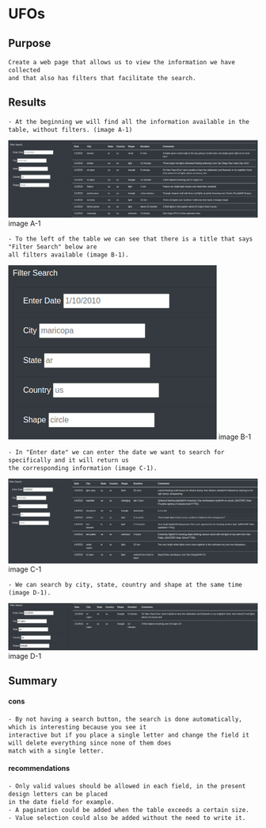 # UFOs

## Purpose
    Create a web page that allows us to view the information we have collected
    and that also has filters that facilitate the search.

## Results
    - At the beginning we will find all the information available in the table, without filters. (image A-1)

![](https://github.com/maadpeal/UFOs/blob/main/images/A-1.png)
image A-1

    - To the left of the table we can see that there is a title that says "Filter Search" below are
    all filters available (image B-1).

![](https://github.com/maadpeal/UFOs/blob/main/images/B-1.png)
image B-1

    - In "Enter date" we can enter the date we want to search for specifically and it will return us
    the corresponding information (image C-1).

![](https://github.com/maadpeal/UFOs/blob/main/images/C-1.png)
image C-1

    - We can search by city, state, country and shape at the same time (image D-1).

![](https://github.com/maadpeal/UFOs/blob/main/images/D-1.png)
image D-1

## Summary

#### cons
    - By not having a search button, the search is done automatically, which is interesting because you see it
    interactive but if you place a single letter and change the field it will delete everything since none of them does
    match with a single letter.

#### recommendations
    - Only valid values should be allowed in each field, in the present design letters can be placed
    in the date field for example.
    - A pagination could be added when the table exceeds a certain size.
    - Value selection could also be added without the need to write it.

